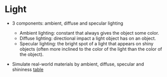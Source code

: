 # Light
* 3 components: ambient, diffuse and specular lighting
	* Ambient lighting: constant that always gives the object some color.
	* Diffuse lighting: directional impact a light object has on an object.
	* Specular lighting: the bright spot of a light that appears on shiny objects (often more inclined to the color of the light than the color of the object).

* Simulate real-world materials by ambient, diffuse, specular and shininess [table](http://devernay.free.fr/cours/opengl/materials.html)

